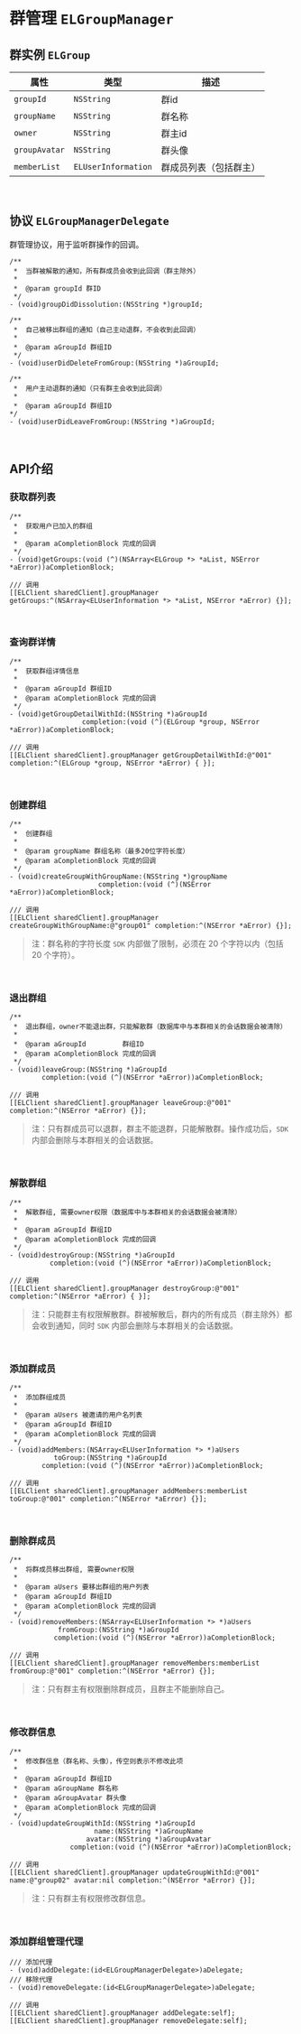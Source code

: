 # 群管理 `ELGroupManager`

## 群实例 `ELGroup`

| 属性 | 类型 | 描述 | 
| --- | --- | --- |
| `groupId` | `NSString` | 群id |
| `groupName` | `NSString` | 群名称 |
| `owner` | `NSString` | 群主id |
| `groupAvatar` | `NSString` | 群头像 |
| `memberList` | `ELUserInformation` | 群成员列表（包括群主） |

<br />

## 协议 `ELGroupManagerDelegate`

群管理协议，用于监听群操作的回调。

```objc
/**
 *  当群被解散的通知，所有群成员会收到此回调（群主除外）
 *
 *  @param groupId 群ID
 */
- (void)groupDidDissolution:(NSString *)groupId;

/**
 *  自己被移出群组的通知（自己主动退群，不会收到此回调）
 *
 *  @param aGroupId 群组ID
 */
- (void)userDidDeleteFromGroup:(NSString *)aGroupId;

/**
 *  用户主动退群的通知（只有群主会收到此回调）
 *
 *  @param aGroupId 群组ID
*/
- (void)userDidLeaveFromGroup:(NSString *)aGroupId;
```

<br />

## API介绍

### 获取群列表

```objc
/**
 *  获取用户已加入的群组
 *
 *  @param aCompletionBlock 完成的回调
 */
- (void)getGroups:(void (^)(NSArray<ELGroup *> *aList, NSError *aError))aCompletionBlock;

/// 调用 
[[ELClient sharedClient].groupManager getGroups:^(NSArray<ELUserInformation *> *aList, NSError *aError) {}];
```

<br />

### 查询群详情

```objc
/**
 *  获取群组详情信息
 *
 *  @param aGroupId 群组ID
 *  @param aCompletionBlock 完成的回调
 */
- (void)getGroupDetailWithId:(NSString *)aGroupId
                  completion:(void (^)(ELGroup *group, NSError *aError))aCompletionBlock;
                  
/// 调用 
[[ELClient sharedClient].groupManager getGroupDetailWithId:@"001" completion:^(ELGroup *group, NSError *aError) { }];
```

<br />

### 创建群组

```objc
/**
 *  创建群组
 *
 *  @param groupName 群组名称（最多20位字符长度）
 *  @param aCompletionBlock 完成的回调
 */
- (void)createGroupWithGroupName:(NSString *)groupName
                      completion:(void (^)(NSError *aError))aCompletionBlock;
                      
/// 调用 
[[ELClient sharedClient].groupManager createGroupWithGroupName:@"group01" completion:^(NSError *aError) {}];
```

> 注：群名称的字符长度 `SDK` 内部做了限制，必须在 20 个字符以内（包括 20 个字符）。 

<br />

### 退出群组

```objc
/**
 *  退出群组，owner不能退出群，只能解散群（数据库中与本群相关的会话数据会被清除）
 *
 *  @param aGroupId         群组ID
 *  @param aCompletionBlock 完成的回调
 */
- (void)leaveGroup:(NSString *)aGroupId
        completion:(void (^)(NSError *aError))aCompletionBlock;
        
/// 调用 
[[ELClient sharedClient].groupManager leaveGroup:@"001" completion:^(NSError *aError) {}];
```

> 注：只有群成员可以退群，群主不能退群，只能解散群。操作成功后，`SDK` 内部会删除与本群相关的会话数据。

<br />

### 解散群组

```objc
/**
 *  解散群组, 需要owner权限（数据库中与本群相关的会话数据会被清除）
 *
 *  @param aGroupId 群组ID
 *  @param aCompletionBlock 完成的回调
 */
- (void)destroyGroup:(NSString *)aGroupId
          completion:(void (^)(NSError *aError))aCompletionBlock;
          
/// 调用 
[[ELClient sharedClient].groupManager destroyGroup:@"001" completion:^(NSError *aError) { }];
```

> 注：只能群主有权限解散群。群被解散后，群内的所有成员（群主除外）都会收到通知，同时 `SDK` 内部会删除与本群相关的会话数据。

<br />

### 添加群成员

```objc
/**
 *  添加群组成员
 *
 *  @param aUsers 被邀请的用户名列表
 *  @param aGroupId 群组ID
 *  @param aCompletionBlock 完成的回调
 */
- (void)addMembers:(NSArray<ELUserInformation *> *)aUsers
           toGroup:(NSString *)aGroupId
        completion:(void (^)(NSError *aError))aCompletionBlock;
        
/// 调用
[[ELClient sharedClient].groupManager addMembers:memberList toGroup:@"001" completion:^(NSError *aError) {}];
```

<br />

### 删除群成员

```objc
/**
 *  将群成员移出群组, 需要owner权限
 *
 *  @param aUsers 要移出群组的用户列表
 *  @param aGroupId 群组ID
 *  @param aCompletionBlock 完成的回调
 */
- (void)removeMembers:(NSArray<ELUserInformation *> *)aUsers
            fromGroup:(NSString *)aGroupId
           completion:(void (^)(NSError *aError))aCompletionBlock;
           
/// 调用
[[ELClient sharedClient].groupManager removeMembers:memberList fromGroup:@"001" completion:^(NSError *aError) {}];
```

> 注：只有群主有权限删除群成员，且群主不能删除自己。

<br />

### 修改群信息

```objc
/**
 *  修改群信息（群名称、头像），传空则表示不修改此项
 *
 *  @param aGroupId 群组ID
 *  @param aGroupName 群名称
 *  @param aGroupAvatar 群头像
 *  @param aCompletionBlock 完成的回调
 */
- (void)updateGroupWithId:(NSString *)aGroupId
                     name:(NSString *)aGroupName
                   avatar:(NSString *)aGroupAvatar
               completion:(void (^)(NSError *aError))aCompletionBlock;
               
/// 调用
[[ELClient sharedClient].groupManager updateGroupWithId:@"001" name:@"group02" avatar:nil completion:^(NSError *aError) {}];
```

> 注：只有群主有权限修改群信息。

<br />

### 添加群组管理代理
```objc
/// 添加代理
- (void)addDelegate:(id<ELGroupManagerDelegate>)aDelegate;
/// 移除代理
- (void)removeDelegate:(id<ELGroupManagerDelegate>)aDelegate;

/// 调用
[[ELClient sharedClient].groupManager addDelegate:self];
[[ELClient sharedClient].groupManager removeDelegate:self];
```
